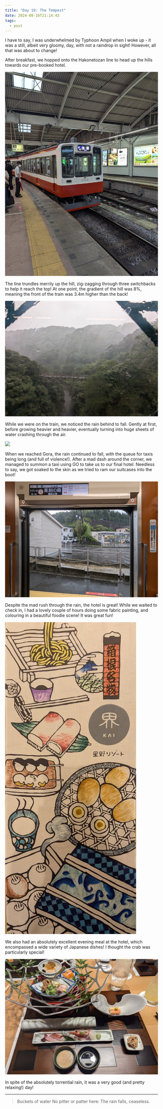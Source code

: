 ```yaml
---
title: "Day 19: The Tempest"
date: 2024-08-16T21:14:43
tags:
  - post
---
```

I have to say, I was underwhelmed by Typhoon Ampil when I woke up - it was a still, albeit very gloomy, day, with not a raindrop in sight! However, all that was about to change!

After breakfast, we hopped onto the Hakonetozan line to head up the hills towards our pre-booked hotel.

![](/media/1000021471.jpg)

The line trundles merrily up the hill, zig-zagging through three switchbacks to help it reach the top! At one point, the gradient of the hill was 8%, meaning the front of the train was 3.4m higher than the back!

![](/media/1000021476.jpg)

While we were on the train, we noticed the rain behind to fall. Gently at first, before growing heavier and heavier, eventually turning into huge sheets of water crashing through the air.

![](/media/1000021500.jpg)

When we reached Gora, the rain continued to fall, with the queue for taxis being long (and full of violence!). After a mad dash around the corner, we managed to summon a taxi using GO to take us to our final hotel. Needless to say, we got soaked to the skin as we tried to ram our suitcases into the boot!

![](/media/1000021514.jpg)

Despite the mad rush through the rain, the hotel is great! While we waited to check in, I had a lovely couple of hours doing some fabric painting, and colouring in a beautiful foodie scene! It was great fun!

![](/media/1000021546.jpg)

We also had an absolutely excellent evening meal at the hotel, which encompassed a wide variety of Japanese dishes! I thought the crab was particularly special!

![](/media/1000021529.jpg)

In spite of the absolutely torrential rain, it was a very good (and pretty relaxing!) day!

---

> Buckets of water
> No pitter or patter here:
> The rain falls, ceaseless.




